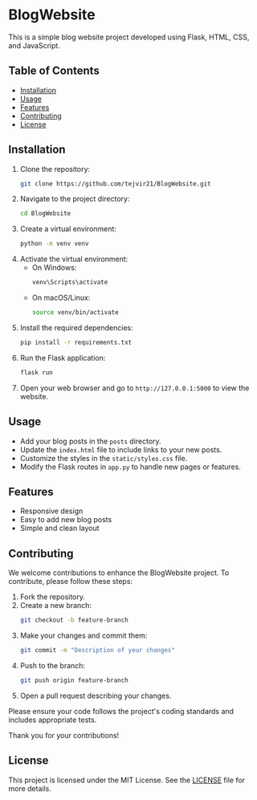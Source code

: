 # BlogWebsite

This is a simple blog website project developed using Flask, HTML, CSS, and JavaScript.

## Table of Contents

- [Installation](#installation)
- [Usage](#usage)
- [Features](#features)
- [Contributing](#contributing)
- [License](#license)

## Installation

1. Clone the repository:
    ```bash
    git clone https://github.com/tejvir21/BlogWebsite.git
    ```
2. Navigate to the project directory:
    ```bash
    cd BlogWebsite
    ```
3. Create a virtual environment:
    ```bash
    python -m venv venv
    ```
4. Activate the virtual environment:
    - On Windows:
        ```bash
        venv\Scripts\activate
        ```
    - On macOS/Linux:
        ```bash
        source venv/bin/activate
        ```
5. Install the required dependencies:
    ```bash
    pip install -r requirements.txt
    ```
6. Run the Flask application:
    ```bash
    flask run
    ```
7. Open your web browser and go to `http://127.0.0.1:5000` to view the website.

## Usage

- Add your blog posts in the `posts` directory.
- Update the `index.html` file to include links to your new posts.
- Customize the styles in the `static/styles.css` file.
- Modify the Flask routes in `app.py` to handle new pages or features.

## Features

- Responsive design
- Easy to add new blog posts
- Simple and clean layout

## Contributing

We welcome contributions to enhance the BlogWebsite project. To contribute, please follow these steps:

1. Fork the repository.
2. Create a new branch:
    ```bash
    git checkout -b feature-branch
    ```
3. Make your changes and commit them:
    ```bash
    git commit -m "Description of your changes"
    ```
4. Push to the branch:
    ```bash
    git push origin feature-branch
    ```
5. Open a pull request describing your changes.

Please ensure your code follows the project's coding standards and includes appropriate tests.

Thank you for your contributions!

## License

This project is licensed under the MIT License. See the [LICENSE](LICENSE) file for more details.
